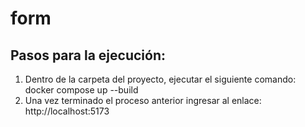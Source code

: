 # form
## Pasos para la ejecución:

1. Dentro de la carpeta del proyecto, ejecutar el siguiente comando:
docker compose up --build
2. Una vez terminado el proceso anterior ingresar al enlace:
http://localhost:5173
